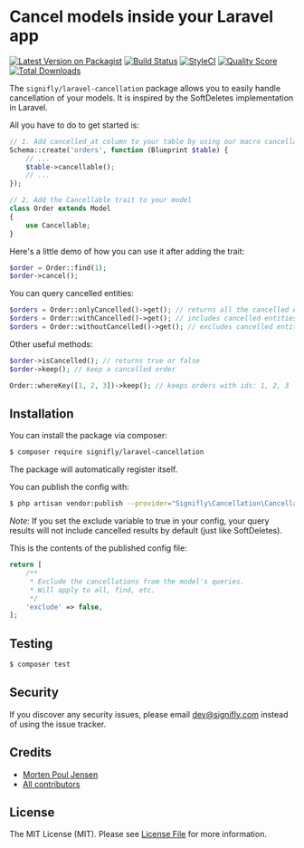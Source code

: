 # Cancel models inside your Laravel app

[![Latest Version on Packagist](https://img.shields.io/packagist/v/signifly/laravel-cancellation.svg?style=flat-square)](https://packagist.org/packages/signifly/laravel-cancellation)
[![Build Status](https://img.shields.io/travis/signifly/laravel-cancellation/master.svg?style=flat-square)](https://travis-ci.org/signifly/laravel-cancellation)
[![StyleCI](https://styleci.io/repos/119215413/shield?branch=master)](https://styleci.io/repos/119215413)
[![Quality Score](https://img.shields.io/scrutinizer/g/signifly/laravel-cancellation.svg?style=flat-square)](https://scrutinizer-ci.com/g/signifly/laravel-cancellation)
[![Total Downloads](https://img.shields.io/packagist/dt/signifly/laravel-cancellation.svg?style=flat-square)](https://packagist.org/packages/signifly/laravel-cancellation)

The `signifly/laravel-cancellation` package allows you to easily handle cancellation of your models. It is inspired by the SoftDeletes implementation in Laravel.

All you have to do to get started is:

```php
// 1. Add cancelled_at column to your table by using our macro cancellable
Schema::create('orders', function (Blueprint $table) {
    // ...
    $table->cancellable();
    // ...
});

// 2. Add the Cancellable trait to your model
class Order extends Model
{
    use Cancellable;
}
```

Here's a little demo of how you can use it after adding the trait:

```php
$order = Order::find(1);
$order->cancel();
```

You can query cancelled entities:

```php
$orders = Order::onlyCancelled()->get(); // returns all the cancelled entities
$orders = Order::withCancelled()->get(); // includes cancelled entities
$orders = Order::withoutCancelled()->get(); // excludes cancelled entities
```

Other useful methods:

```php
$order->isCancelled(); // returns true or false
$order->keep(); // keep a cancelled order

Order::whereKey([1, 2, 3])->keep(); // keeps orders with ids: 1, 2, 3
```

## Installation

You can install the package via composer:

```bash
$ composer require signifly/laravel-cancellation
```

The package will automatically register itself.

You can publish the config with:
```bash
$ php artisan vendor:publish --provider="Signifly\Cancellation\CancellationServiceProvider" --tag="config"
```

*Note*: If you set the exclude variable to true in your config, your query results will not include cancelled results by default (just like SoftDeletes).


This is the contents of the published config file:
```php
return [
    /**
     * Exclude the cancellations from the model's queries.
     * Will apply to all, find, etc.
     */
    'exclude' => false,
];
```

## Testing
```bash
$ composer test
```

## Security

If you discover any security issues, please email dev@signifly.com instead of using the issue tracker.

## Credits

- [Morten Poul Jensen](https://github.com/pactode)
- [All contributors](../../contributors)

## License

The MIT License (MIT). Please see [License File](LICENSE.md) for more information.
